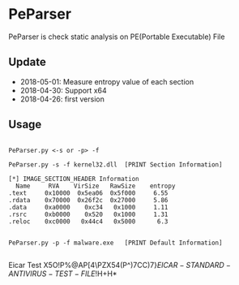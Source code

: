 # PeParser
PeParser is check static analysis on PE(Portable Executable) File


## Update
* 2018-05-01: Measure entropy value of each section
* 2018-04-30: Support x64
* 2018-04-26: first version


## Usage
<pre><code>
PeParser.py <-s or -p> -f <filename>

PeParser.py -s -f kernel32.dll  [PRINT Section Information]

[*] IMAGE_SECTION_HEADER Information
  Name     RVA    VirSize   RawSize    entropy
.text     0x10000  0x5ea06  0x5f000     6.55
.rdata    0x70000  0x26f2c  0x27000     5.86
.data     0xa0000    0xc34   0x1000     1.11
.rsrc     0xb0000    0x520   0x1000     1.31
.reloc    0xc0000   0x44c4   0x5000      6.3
</code></pre>

<pre><code>
PeParser.py -p -f malware.exe   [PRINT Default Information]

</code></pre>

Eicar Test
X5O!P%@AP[4\PZX54(P^)7CC)7}$EICAR-STANDARD-ANTIVIRUS-TEST-FILE!$H+H*

